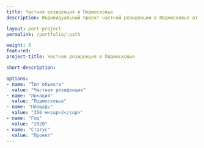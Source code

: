```yaml
---
title: Частная резиденция в Подмосковье
description: Индивидуальный проект частной резиденции в Подмосковье от архитектурного бюро А510. Индивидуальное проектирование на заказ.

layout: port-project
permalink: /portfolio/:path

weight: 8
featured:
project-title: Частная резиденция в Подмосковье

short-description: 

options:
- name: "Тип объекта"
  value: "Частная резиденция"
- name: "Локация"
  value: "Подмосковье"
- name: "Площадь"
  value: "350 м<sup>2</sup>"
- name: "Год"
  value: "2020"
- name: "Статус"
  value: "Проект"
---
```


